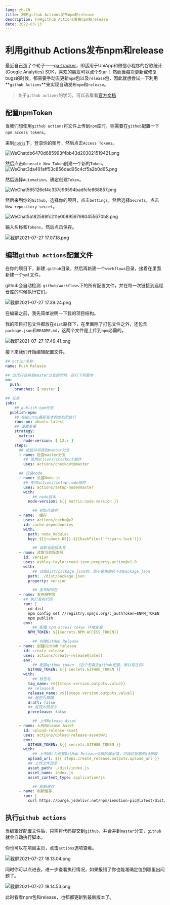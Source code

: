 ```yaml
---
lang: zh-CN
title: 利用github Actions发布npm和release
description: 利用github Actions发布npm和release
date: 2022-03-13
---
```


# 利用github Actions发布npm和release

最近自己造了个轮子——[ga-tracker](https://github.com/OUDUIDUI/ga-tracker)，即适用于UniApp和微信小程序的谷歌统计 (Google Analytics) SDK，喜欢的朋友可以点个Star！
然而当每次更新或修复bugs的时候，都需要手动去更新`npm`包以及`release`包，因此就想尝试一下利用**`github Actions`**来实现自动发布`npm`和`release`。


> 关于`github actions`的学习，可以去看看[官方文档](https://docs.github.com/cn/actions)

## 配置npmToken
当我们想使用`github actions`将文件上传到`npm`库时，则需要在`github`配置一下`npm access tokens`。


来到[`npmjs`](https://www.npmjs.com/)下，登录你的账号，然后点击`Access Tokens`。

![WeChatdb6470d685993f4bb43d203021519421.png](/images/docs/publish-npm-by-github-actions/1.png)

然后点击`Generate New Token`创建一个新的`Token`。
![WeChat3da491aff53c856dad95c4cf5a2b0d65.png](/images/docs/publish-npm-by-github-actions/2.png)

然后选择`Automation`，确定创建`Token`。

![WeChat565126ef4c337c96594badfcfe868857.png](/images/docs/publish-npm-by-github-actions/3.png)

然后来到你的`Github`，选择你的项目，点击`Settings`，然后选择`Secrets`，点击`New repository secret`。

![WeChat5a182589fc211e0089597980455670b8.png](/images/docs/publish-npm-by-github-actions/4.png)

输入名称和`Tokens`，然后点击保存。

![截屏2021-07-27 17.07.18.png](/images/docs/publish-npm-by-github-actions/5.png)

## 编辑`github actions`配置文件
在你的项目下，新建`.github`目录，然后再新建一个`workflows`目录，接着在里面新建一个`yml`文件。

github会自动检测`.github/workflows`下的所有配置文件，并在每一次链接到远程仓库的时候执行它们。

![截屏2021-07-27 17.39.24.png](/images/docs/publish-npm-by-github-actions/6.png)

在编辑之前，我先简单说明一下我的项目结构。

我的项目打包文件都放在`dist`路径下，在里面除了打包文件之外，还包含`package.json`和`README.md`，这两个文件是上传到`npm`必需的。

![截屏2021-07-27 17.49.41.png](/images/docs/publish-npm-by-github-actions/7.png)

接下来我们开始编辑配置文件。
```yaml
## action名称
name: Push Release

## 当代码合并到master分支的时候，执行下列脚本
on:
  push:
    branches: [ master ]

## 任务
jobs:
	## publish-npm任务
  publish-npm:
  	## 在ubuntu最新版本的虚拟机执行
    runs-on: ubuntu-latest
    ## 设置变量
    strategy:
      matrix:
        node-version: [ 12.x ]
    steps:
      ## 检查并切换到master分支
      - name: 检查master分支
      	## 使用actions/checkout插件
        uses: actions/checkout@master

      ## 安装node
      - name: 设置Node.js
      	## 使用actions/setup-node插件
        uses: actions/setup-node@master
        with:
        	## node版本
          node-version: ${{ matrix.node-version }}

			## 初始化缓存
      - name:  缓存
        uses: actions/cache@v2
        id: cache-dependencies
        with:
          path: node_modules
          key: ${{runner.OS}}-${{hashFiles('**/yarn.lock')}}

			## 读取当前版本号
      - name: 读取当前版本号
        id: version
        uses: ashley-taylor/read-json-property-action@v1.0
        with:
        	## 读取dist/package.json的，而不是根路径下的package.json
          path: ./dist/package.json
          property: version

			## 发布NPM包
      - name: 发布NPM包
      	## 执行发布代码
        run: |
          cd dist
          npm config set //registry.npmjs.org/:_authToken=$NPM_TOKEN
          npm publish
        env:
        	## 配置 npm access token 环境变量
          NPM_TOKEN: ${{secrets.NPM_ACCESS_TOKEN}}

			## 创建GitHub Release
      - name: 创建GitHub Release
        id: create_release
        uses: actions/create-release@latest
        env:
        	## 配置github token （这个无需去github配置，默认存在的）
          GITHUB_TOKEN: ${{ secrets.GITHUB_TOKEN }}
        with:
        	## 标签名
          tag_name: v${{steps.version.outputs.value}}
          ## release名
          release_name: v${{steps.version.outputs.value}}
          ## 是否为草稿
          draft: false
          ## 是否为预发布
          prerelease: false

			## 上传Release Asset
      - name: 上传Release Asset
        id: upload-release-asset
        uses: actions/upload-release-asset@v1
        env:
          GITHUB_TOKEN: ${{ secrets.GITHUB_TOKEN }}
        with:
        	## 上传URL为创建GitHub Release步骤的输出值，可通过配置的id获取
          upload_url: ${{ steps.create_release.outputs.upload_url }}
          ## 上传文件信息
          asset_path: ./dist/index.js
          asset_name: index.js
          asset_content_type: application/js

			## 刷新缓存
      - name: 刷新缓存
        run: |
          curl https://purge.jsdelivr.net/npm/iemotion-pic@latest/dist/name.json

```
## 执行`github actions`

当编辑好配置文件后，只需将代码提交到`github`，并合并到`master`分支，`github`就会自动执行脚本。

你也可以在项目主页，点击`actions`选项查看。

![截屏2021-07-27 18.13.04.png](/images/docs/publish-npm-by-github-actions/8.png)

同时你可以点进去，进一步查看执行情况，如果报错了你也能准确定位到哪里出问题了。

![截屏2021-07-27 18.14.53.png](/images/docs/publish-npm-by-github-actions/9.png)

此时看看npm包和release，也都都更新到最新版本了。


